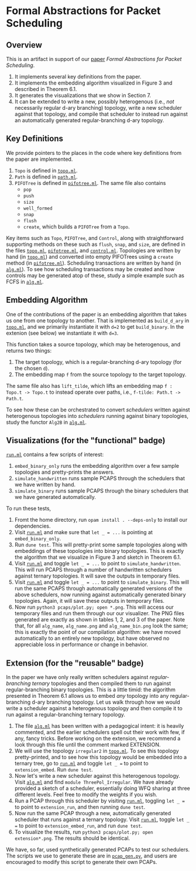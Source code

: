 
# Formal Abstractions for Packet Scheduling


## Overview

This is an artifact in support of our [paper](https://arxiv.org/abs/2211.11659) _Formal Abstractions for Packet Scheduling_.
1. It implements several key definitions from the paper.
2. It implements the embedding algorithm visualized in Figure 3 and described in Theorem 6.1.
3. It generates the visualizations that we show in Section 7.
4. It can be extended to write a new, possibly heterogenous (i.e., _not_ necessarily regular d-ary branching) topology, write a new scheduler against that topology, and compile that scheduler to instead run against an automatically generated regular-branching d-ary topology.


## Key Definitions

We provide pointers to the places in the code where key definitions from the paper are implemented.
1. `Topo` is defined in [`topo.ml`](lib/topo.ml).
2. `Path` is defined in [`path.ml`](lib/path.ml).
3. `PIFOTree` is defined in [`pifotree.ml`](lib/pifotree.ml). The same file also contains
    - `pop`
    - `push`
    - `size`
    - `well_formed`
    - `snap`
    - `flush`
    - `create`, which builds a `PIFOTree` from a `Topo`.




Key items such as `Topo`, `PIFOTree`, and `Control`, along with straightforward supporting methods on these such as `flush`, `snap`, and `size`, are defined in the files [`topo.ml`](lib/topo.ml), [`pifotree.ml`](lib/pifotree.ml), and [`control.ml`](lib/control.ml).
Topologies are written by hand (in [`topo.ml`](lib/topo.ml)) and converted into empty PIFOTrees using a `create` method (in [`pifotree.ml`](lib/pifotree.ml)).
Scheduling transactions are written by hand (in [`alg.ml`](lib/alg.ml)).
To see how scheduling transactions may be created and how controls may be generated atop of these, study a simple example such as FCFS in [`alg.ml`](lib/alg.ml).


## Embedding Algorithm

One of the contributions of the paper is an embedding algorithm that takes us one from one topology to another.
That is implemented as `build_d_ary` in [`topo.ml`](lib/topo.ml), and we primarily instantiate it with `d=2` to get `build_binary`. In the extenion (see below) we instantiate it with `d=3`.

This function takes a source topology, which may be heterogenous, and returns two things:
1. The target topology, which is a regular-branching d-ary topology (for the chosen `d`).
2. The embedding map `f` from the source topology to the target topology.

The same file also has `lift_tilde`, which lifts an embedding map `f : Topo.t -> Topo.t` to instead operate over paths, i.e., `f-tilde: Path.t -> Path.t`.

To see how these can be orchestrated to convert _schedulers_ written against heterogenous topologies into _schedulers_ running against binary topologies, study the functor `Alg2B` in [`alg.ml`](lib/alg.ml).



## Visualizations (for the "functional" badge)

[`run.ml`](test/run.ml) contains a few scripts of interest:
1. `embed_binary_only` runs the embedding algorithm over a few sample topologies and pretty-prints the answers.
2. `simulate_handwritten` runs sample PCAPS through the schedulers that we have written by hand.
3. `simulate_binary` runs sample PCAPS through the binary schedulers that we have generated automatically.

To run these tests,
1. Fromt the home directory, run `opam install . --deps-only` to install our dependencies.
2. Visit [`run.ml`](test/run.ml) and make sure that `let _ = ...` is pointing at `embed_binary_only`.
3. Run `dune test`. This will pretty-print some sample topologies along with embeddings of these topologies into binary topologies. This is exactly the algorithm that we visualize in Figure 3 and sketch in Theorem 6.1.
4. Visit [`run.ml`](test/run.ml) and toggle `let _ = ...` to point to `simulate_handwritten`. This will run PCAPS through a number of handwritten schedulers against ternary topologies. It will save the outputs in temporary files.
5. Visit [`run.ml`](test/run.ml) and toggle `let _ = ...` to point to `simulate_binary`. This will run the same PCAPS through automatically generated versions of the above schedulers, now running against automatically generated binary topologies. Again, it will save these outputs in temporary files.
6. Now run `python3 pcaps/plot.py; open *.png`. This will access our temporary files and run them through our our visualizer. The PNG files generated are exactly as shown in tables 1, 2, and 3 of the paper. Note that, for all `alg_name`, `alg_name.png` and `alg_name_bin.png` look the same; this is exactly the point of our compilation algorithm: we have moved automatically to an entirely new topology, but have observed no appreciable loss in performance or change in behavior.


## Extension (for the "reusable" badge)

In the paper we have only really written schedulers against _regular-branching ternary_ topologies and then compiled them to run against regular-branching binary topologies.
This is a little timid: the algorithm presented in Theorem 6.1 allows us to embed _any_ topology into any regular-branching d-ary branching topology.
Let us walk through how we would write a scheduler against a heterogenous topology and then compile it to run against a regular-branching ternary topology.

1. The file [`alg.ml`](lib/alg.ml) has been written with a pedagogical intent: it is heavily commented, and the earlier schedulers spell out their work with few, if any, fancy tricks. Before working on the extension, we recommend a look through this file until the comment marked EXTENSION.
2. We will use the topology `irregular2` in [`topo.ml`](lib/topo.ml). To see this topology pretty-printed, and to see how this topology would be embedded into a ternary tree, go to [`run.ml`](test/run.ml) and toggle `let _ =` to point to `extension_embed`. Run `dune test`.
3. Now let's write a new scheduler against this heterogenous topology. Visit [`alg.ml`](lib/alg.ml) and find `module ThreePol_Irregular`. We have already provided a sketch of a scheduler, essentially doing WFQ sharing at three different levels. Feel free to modify the weights if you wish.
4. Run a PCAP through this scheduler by visiting [`run.ml`](test/run.ml), toggling `let _ =` to point to `extension_run`, and then running `dune test`.
5. Now run the same PCAP through a new, automatically generated scheduler that runs against a ternary topology. Visit [`run.ml`](test/run.ml), toggle `let _ =` to point to `extension_embed_run`, and run `dune test`.
6. To visualize the results, run `python3 pcaps/plot.py; open extension*.png`. The results should be identical.

We have, so far, used synthetically generated PCAPs to test our schedulers.
The scripts we use to generate these are in [`pcap_gen.py`](pcaps/pcap_gen.py), and users are encouraged to modify this script to generate their own PCAPs.
